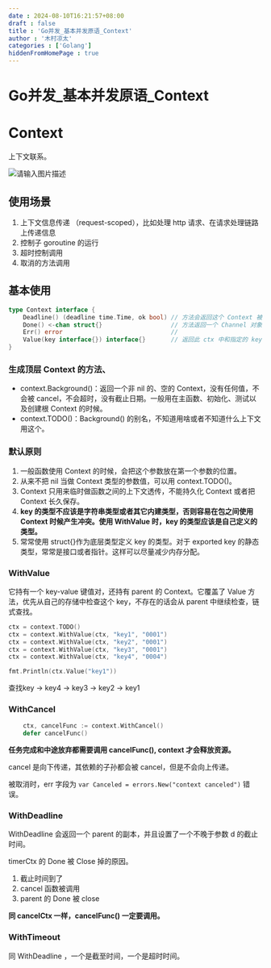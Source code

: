 ```yaml
---
date : 2024-08-10T16:21:57+08:00
draft : false
title : 'Go并发_基本并发原语_Context'
author : '木村凉太'
categories : ['Golang']
hiddenFromHomePage : true 
---
```



# Go并发_基本并发原语_Context

# Context

上下文联系。

![请输入图片描述](./images/2024/08/2611943546.jpg)

## 使用场景

1. 上下文信息传递 （request-scoped），比如处理 http 请求、在请求处理链路上传递信息
2. 控制子 goroutine 的运行
3. 超时控制调用
4. 取消的方法调用

## 基本使用

```go
type Context interface {
	Deadline() (deadline time.Time, ok bool) // 方法会返回这个 Context 被取消的截止日期。如果没有设置截止日期，ok 的值是 false。
	Done() <-chan struct{}                   // 方法返回一个 Channel 对象。在 Context 被取消时，此 Channel 会被 close，如果没被取消，可能会返回 nil。
	Err() error                              //
	Value(key interface{}) interface{}       // 返回此 ctx 中和指定的 key 相关联的 value。
}

```

### 生成顶层 Context 的方法、

* context.Background()：返回一个非 nil 的、空的 Context，没有任何值，不会被 cancel，不会超时，没有截止日期。一般用在主函数、初始化、测试以及创建根 Context 的时候。
* context.TODO()：Background() 的别名，不知道用啥或者不知道什么上下文用这个。

### 默认原则

1. 一般函数使用 Context 的时候，会把这个参数放在第一个参数的位置。
2. 从来不把 nil 当做 Context 类型的参数值，可以用 context.TODO()。
3. Context 只用来临时做函数之间的上下文透传，不能持久化 Context 或者把 Context 长久保存。
4. **key 的类型不应该是字符串类型或者其它内建类型，否则容易在包之间使用 Context 时候产生冲突。使用 WithValue 时，key 的类型应该是自己定义的类型。**
5. 常常使用 struct{}作为底层类型定义 key 的类型。对于 exported key 的静态类型，常常是接口或者指针。这样可以尽量减少内存分配。

### WithValue

它持有一个 key-value 键值对，还持有 parent 的 Context。它覆盖了 Value 方法，优先从自己的存储中检查这个 key，不存在的话会从 parent 中继续检查，链式查找。

```go
ctx = context.TODO()
ctx = context.WithValue(ctx, "key1", "0001")
ctx = context.WithValue(ctx, "key2", "0001")
ctx = context.WithValue(ctx, "key3", "0001")
ctx = context.WithValue(ctx, "key4", "0004")

fmt.Println(ctx.Value("key1"))
```

查找key -> key4 -> key3 -> key2 -> key1

### WithCancel

```go
	ctx, cancelFunc := context.WithCancel()
	defer cancelFunc()
```

**任务完成和中途放弃都需要调用 cancelFunc(), context 才会释放资源。**

cancel 是向下传递，其依赖的子孙都会被 cancel，但是不会向上传递。

被取消时，err 字段为 `var Canceled = errors.New("context canceled")` 错误。

### WithDeadline

WithDeadline 会返回一个 parent 的副本，并且设置了一个不晚于参数 d 的截止时间。

timerCtx 的 Done 被 Close 掉的原因。

1. 截止时间到了
2. cancel 函数被调用
3. parent 的 Done 被 close

**同 cancelCtx 一样，cancelFunc() 一定要调用。**

### WithTimeout

同 WithDeadline ，一个是截至时间，一个是超时时间。